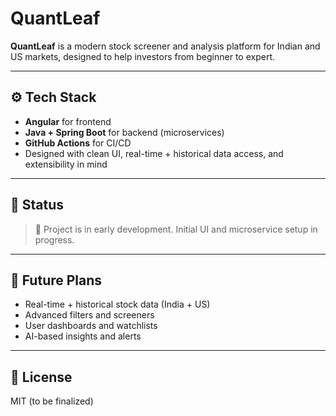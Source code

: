 # QuantLeaf

**QuantLeaf** is a modern stock screener and analysis platform for Indian and US markets, designed to help investors from beginner to expert.

---

## ⚙️ Tech Stack
- **Angular** for frontend
- **Java + Spring Boot** for backend (microservices)
- **GitHub Actions** for CI/CD
- Designed with clean UI, real-time + historical data access, and extensibility in mind

---

## 📌 Status

> 🚧 Project is in early development. Initial UI and microservice setup in progress.

---

## 🧭 Future Plans

- Real-time + historical stock data (India + US)
- Advanced filters and screeners
- User dashboards and watchlists
- AI-based insights and alerts

---

## 📄 License

MIT (to be finalized)
